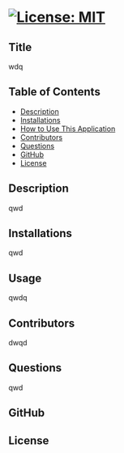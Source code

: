 # [![License: MIT](https://img.shields.io/badge/License-MIT-yellow.svg)](https://opensource.org/licenses/MIT)  
  ## Title
  wdq 
  
  ## Table of Contents
  * [Description](#Description)
  * [Installations](#Installations)
  * [How to Use This Application](#HowtoUseThisApplication)
  * [Contributors](#contributors)
  * [Questions](#questions)
  * [GitHub](#github)
  * [License](#license)
  
  ## Description
  qwd
  ## Installations
  qwd
  ## Usage
  qwdq
  ## Contributors
  dwqd
  ## Questions
  qwd
  ## GitHub
  
  ## License
